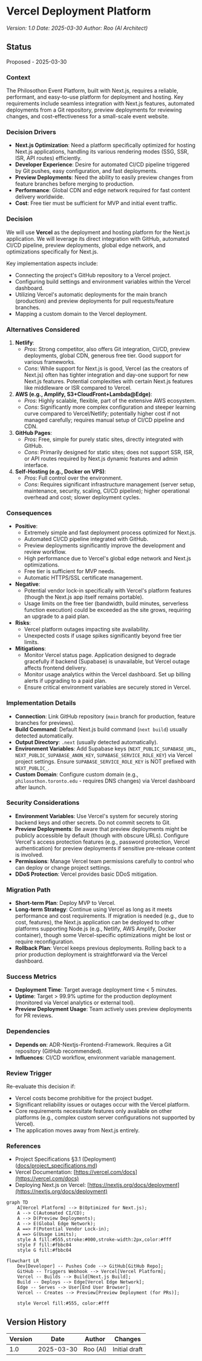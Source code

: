 # Vercel Deployment Platform

*Version: 1.0*
*Date: 2025-03-30*
*Author: Roo (AI Architect)*

## Status
Proposed - 2025-03-30

### Context
The Philosothon Event Platform, built with Next.js, requires a reliable, performant, and easy-to-use platform for deployment and hosting. Key requirements include seamless integration with Next.js features, automated deployments from a Git repository, preview deployments for reviewing changes, and cost-effectiveness for a small-scale event website.

### Decision Drivers
- **Next.js Optimization**: Need a platform specifically optimized for hosting Next.js applications, handling its various rendering modes (SSG, SSR, ISR, API routes) efficiently.
- **Developer Experience**: Desire for automated CI/CD pipeline triggered by Git pushes, easy configuration, and fast deployments.
- **Preview Deployments**: Need the ability to easily preview changes from feature branches before merging to production.
- **Performance**: Global CDN and edge network required for fast content delivery worldwide.
- **Cost**: Free tier must be sufficient for MVP and initial event traffic.

### Decision
We will use **Vercel** as the deployment and hosting platform for the Next.js application. We will leverage its direct integration with GitHub, automated CI/CD pipeline, preview deployments, global edge network, and optimizations specifically for Next.js.

Key implementation aspects include:
- Connecting the project's GitHub repository to a Vercel project.
- Configuring build settings and environment variables within the Vercel dashboard.
- Utilizing Vercel's automatic deployments for the main branch (production) and preview deployments for pull requests/feature branches.
- Mapping a custom domain to the Vercel deployment.

### Alternatives Considered
1.  **Netlify**:
    *   *Pros*: Strong competitor, also offers Git integration, CI/CD, preview deployments, global CDN, generous free tier. Good support for various frameworks.
    *   *Cons*: While support for Next.js is good, Vercel (as the creators of Next.js) often has tighter integration and day-one support for new Next.js features. Potential complexities with certain Next.js features like middleware or ISR compared to Vercel.
2.  **AWS (e.g., Amplify, S3+CloudFront+Lambda@Edge)**:
    *   *Pros*: Highly scalable, flexible, part of the extensive AWS ecosystem.
    *   *Cons*: Significantly more complex configuration and steeper learning curve compared to Vercel/Netlify; potentially higher cost if not managed carefully; requires manual setup of CI/CD pipeline and CDN.
3.  **GitHub Pages**:
    *   *Pros*: Free, simple for purely static sites, directly integrated with GitHub.
    *   *Cons*: Primarily designed for static sites; does not support SSR, ISR, or API routes required by Next.js dynamic features and admin interface.
4.  **Self-Hosting (e.g., Docker on VPS)**:
    *   *Pros*: Full control over the environment.
    *   *Cons*: Requires significant infrastructure management (server setup, maintenance, security, scaling, CI/CD pipeline); higher operational overhead and cost; slower deployment cycles.

### Consequences
-   **Positive**:
    *   Extremely simple and fast deployment process optimized for Next.js.
    *   Automated CI/CD pipeline integrated with GitHub.
    *   Preview deployments significantly improve the development and review workflow.
    *   High performance due to Vercel's global edge network and Next.js optimizations.
    *   Free tier is sufficient for MVP needs.
    *   Automatic HTTPS/SSL certificate management.
-   **Negative**:
    *   Potential vendor lock-in specifically with Vercel's platform features (though the Next.js app itself remains portable).
    *   Usage limits on the free tier (bandwidth, build minutes, serverless function execution) could be exceeded as the site grows, requiring an upgrade to a paid plan.
-   **Risks**:
    *   Vercel platform outages impacting site availability.
    *   Unexpected costs if usage spikes significantly beyond free tier limits.
-   **Mitigations**:
    *   Monitor Vercel status page. Application designed to degrade gracefully if backend (Supabase) is unavailable, but Vercel outage affects frontend delivery.
    *   Monitor usage analytics within the Vercel dashboard. Set up billing alerts if upgrading to a paid plan.
    *   Ensure critical environment variables are securely stored in Vercel.

### Implementation Details
-   **Connection**: Link GitHub repository (`main` branch for production, feature branches for previews).
-   **Build Command**: Default Next.js build command (`next build`) usually detected automatically.
-   **Output Directory**: `.next` (usually detected automatically).
-   **Environment Variables**: Add Supabase keys (`NEXT_PUBLIC_SUPABASE_URL`, `NEXT_PUBLIC_SUPABASE_ANON_KEY`, `SUPABASE_SERVICE_ROLE_KEY`) via Vercel project settings. Ensure `SUPABASE_SERVICE_ROLE_KEY` is NOT prefixed with `NEXT_PUBLIC_`.
-   **Custom Domain**: Configure custom domain (e.g., `philosothon.toronto.edu` - requires DNS changes) via Vercel dashboard after launch.

### Security Considerations
-   **Environment Variables**: Use Vercel's system for securely storing backend keys and other secrets. Do not commit secrets to Git.
-   **Preview Deployments**: Be aware that preview deployments might be publicly accessible by default (though with obscure URLs). Configure Vercel's access protection features (e.g., password protection, Vercel authentication) for preview deployments if sensitive pre-release content is involved.
-   **Permissions**: Manage Vercel team permissions carefully to control who can deploy or change project settings.
-   **DDoS Protection**: Vercel provides basic DDoS mitigation.

### Migration Path
-   **Short-term Plan**: Deploy MVP to Vercel.
-   **Long-term Strategy**: Continue using Vercel as long as it meets performance and cost requirements. If migration is needed (e.g., due to cost, features), the Next.js application can be deployed to other platforms supporting Node.js (e.g., Netlify, AWS Amplify, Docker container), though some Vercel-specific optimizations might be lost or require reconfiguration.
-   **Rollback Plan**: Vercel keeps previous deployments. Rolling back to a prior production deployment is straightforward via the Vercel dashboard.

### Success Metrics
-   **Deployment Time**: Target average deployment time < 5 minutes.
-   **Uptime**: Target > 99.9% uptime for the production deployment (monitored via Vercel analytics or external tool).
-   **Preview Deployment Usage**: Team actively uses preview deployments for PR reviews.

### Dependencies
-   **Depends on**: ADR-Nextjs-Frontend-Framework. Requires a Git repository (GitHub recommended).
-   **Influences**: CI/CD workflow, environment variable management.

### Review Trigger
Re-evaluate this decision if:
-   Vercel costs become prohibitive for the project budget.
-   Significant reliability issues or outages occur with the Vercel platform.
-   Core requirements necessitate features only available on other platforms (e.g., complex custom server configurations not supported by Vercel).
-   The application moves away from Next.js entirely.

### References
-   Project Specifications §3.1 (Deployment) ([docs/project_specifications.md](docs/project_specifications.md))
-   Vercel Documentation: [https://vercel.com/docs](https://vercel.com/docs)
-   Deploying Next.js on Vercel: [https://nextjs.org/docs/deployment](https://nextjs.org/docs/deployment)

```mermaid
graph TD
    A[Vercel Platform] --> B(Optimized for Next.js);
    A --> C(Automated CI/CD);
    A --> D(Preview Deployments);
    A --> E(Global Edge Network);
    A ==> F(Potential Vendor Lock-in);
    A ==> G(Usage Limits);
    style A fill:#555,stroke:#000,stroke-width:2px,color:#fff
    style F fill:#fbbc04
    style G fill:#fbbc04
```

```mermaid
flowchart LR
    Dev[Developer] -- Pushes Code --> GitHub[GitHub Repo];
    GitHub -- Triggers Webhook --> Vercel[Vercel Platform];
    Vercel -- Builds --> Build[Next.js Build];
    Build -- Deploys --> Edge[Vercel Edge Network];
    Edge -- Serves --> User[End User Browser];
    Vercel -- Creates --> Preview[Preview Deployment (for PRs)];

    style Vercel fill:#555, color:#fff
```

## Version History
| Version | Date       | Author        | Changes             |
|---------|------------|---------------|---------------------|
| 1.0     | 2025-03-30 | Roo (AI)      | Initial draft       |